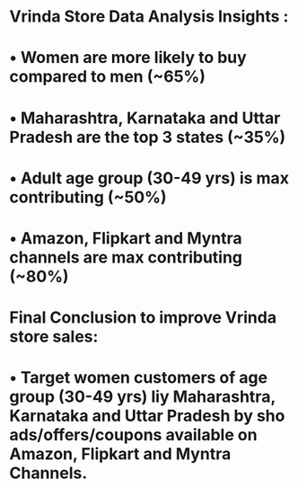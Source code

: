 # Vrinda Store Data Analysis Insights :
# • Women are more likely to buy compared to men (~65%)
# • Maharashtra, Karnataka and Uttar Pradesh are the top 3 states (~35%)
# • Adult age group (30-49 yrs) is max contributing (~50%)
# • Amazon, Flipkart and Myntra channels are max contributing (~80%)
# Final Conclusion to improve Vrinda store sales:
# • Target women customers of age group (30-49 yrs) liy Maharashtra, Karnataka and Uttar Pradesh by sho ads/offers/coupons available on Amazon, Flipkart and Myntra Channels.
